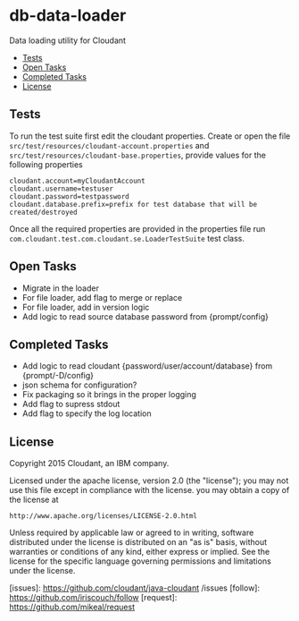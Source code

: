 db-data-loader
==============

Data loading utility for Cloudant

* [Tests](#tests)
* [Open Tasks](#open-tasks)
* [Completed Tasks](#completed-tasks)
* [License](#license)

## Tests

To run the test suite first edit the cloudant properties. Create or open the file `src/test/resources/cloudant-account.properties` and `src/test/resources/cloudant-base.properties`, provide values for the following properties

~~~ cloudant-account.properties
cloudant.account=myCloudantAccount
cloudant.username=testuser
cloudant.password=testpassword
cloudant.database.prefix=prefix for test database that will be created/destroyed
~~~

Once all the required properties are provided in the properties file run `com.cloudant.test.com.cloudant.se.LoaderTestSuite` test class.

## Open Tasks
* Migrate in the loader
* For file loader, add flag to merge or replace
* For file loader, add in version logic
* Add logic to read source database password from {prompt/config}

## Completed Tasks
* Add logic to read cloudant {password/user/account/database} from {prompt/-D/config}
* json schema for configuration?
* Fix packaging so it brings in the proper logging
* Add flag to supress stdout
* Add flag to specify the log location

## License

Copyright 2015 Cloudant, an IBM company.

Licensed under the apache license, version 2.0 (the "license"); you may not use this file except in compliance with the license.  you may obtain a copy of the license at

    http://www.apache.org/licenses/LICENSE-2.0.html

Unless required by applicable law or agreed to in writing, software distributed under the license is distributed on an "as is" basis, without warranties or conditions of any kind, either express or implied. See the license for the specific language governing permissions and limitations under the license.

[query]: http://docs.cloudant.com/api/cloudant-query.html
[search]: http://docs.cloudant.com/api/search.html
[auth]: http://docs.cloudant.com/api/authz.html
[issues]: https://github.com/cloudant/java-cloudant /issues
[follow]: https://github.com/iriscouch/follow
[request]:  https://github.com/mikeal/request
